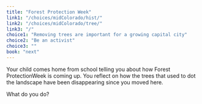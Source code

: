 ```yaml
---
title: "Forest Protection Week"
link1: "/choices/midColorado/hist/"
link2: "/choices/midColorado/tree/"
link3: "/"
choice1: "Removing trees are important for a growing capital city"
choice2: "Be an activist"
choice3: ""
book: "next"
---
```


Your child comes home from school telling you about how Forest ProtectionWeek is coming up. You reflect on how the trees that used to dot the landscape have been disappearing since you moved here. 

What do you do?
